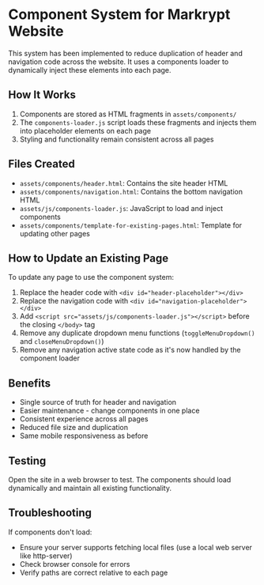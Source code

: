 # Component System for Markrypt Website

This system has been implemented to reduce duplication of header and navigation code across the website. It uses a components loader to dynamically inject these elements into each page.

## How It Works

1. Components are stored as HTML fragments in `assets/components/`
2. The `components-loader.js` script loads these fragments and injects them into placeholder elements on each page
3. Styling and functionality remain consistent across all pages

## Files Created

- `assets/components/header.html`: Contains the site header HTML
- `assets/components/navigation.html`: Contains the bottom navigation HTML
- `assets/js/components-loader.js`: JavaScript to load and inject components
- `assets/components/template-for-existing-pages.html`: Template for updating other pages

## How to Update an Existing Page

To update any page to use the component system:

1. Replace the header code with `<div id="header-placeholder"></div>`
2. Replace the navigation code with `<div id="navigation-placeholder"></div>`
3. Add `<script src="assets/js/components-loader.js"></script>` before the closing `</body>` tag
4. Remove any duplicate dropdown menu functions (`toggleMenuDropdown()` and `closeMenuDropdown()`)
5. Remove any navigation active state code as it's now handled by the component loader

## Benefits

- Single source of truth for header and navigation
- Easier maintenance - change components in one place
- Consistent experience across all pages
- Reduced file size and duplication
- Same mobile responsiveness as before

## Testing

Open the site in a web browser to test. The components should load dynamically and maintain all existing functionality.

## Troubleshooting

If components don't load:
- Ensure your server supports fetching local files (use a local web server like http-server)
- Check browser console for errors
- Verify paths are correct relative to each page
